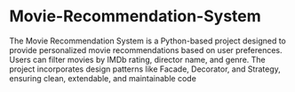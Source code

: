 # Movie-Recommendation-System
The Movie Recommendation System is a Python-based project designed to provide personalized movie recommendations based on user preferences. Users can filter movies by IMDb rating, director name, and genre. The project incorporates design patterns like Facade, Decorator, and Strategy, ensuring clean, extendable, and maintainable code

